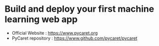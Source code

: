 # Build and deploy your first machine learning web app

- Official Website : https://www.pycaret.org
- PyCaret repository : https://www.github.com/pycaret/pycaret
